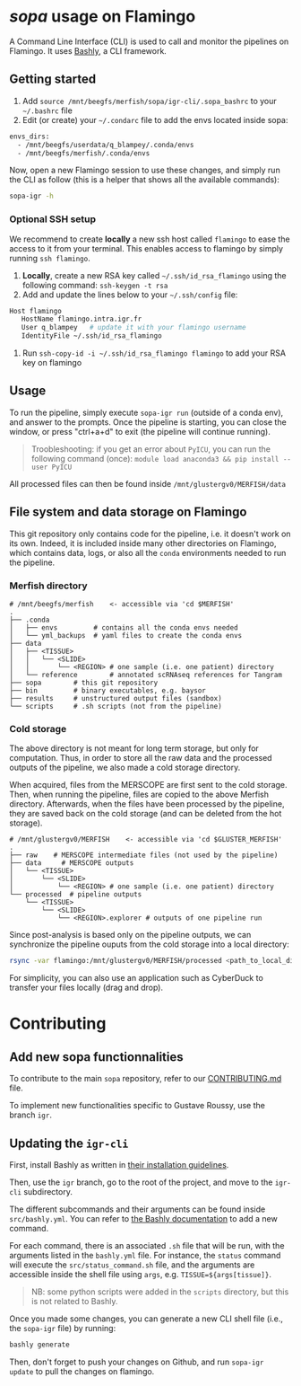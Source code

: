 # *sopa* usage on Flamingo

A Command Line Interface (CLI) is used to call and monitor the pipelines on Flamingo. It uses [Bashly](https://bashly.dannyb.co/), a CLI framework.

## Getting started

1. Add `source /mnt/beegfs/merfish/sopa/igr-cli/.sopa_bashrc` to your `~/.bashrc` file
2. Edit (or create) your `~/.condarc` file to add the envs located inside sopa:
```sh
envs_dirs:
  - /mnt/beegfs/userdata/q_blampey/.conda/envs
  - /mnt/beegfs/merfish/.conda/envs
```

Now, open a new Flamingo session to use these changes, and simply run the CLI as follow (this is a helper that shows all the available commands):

```sh
sopa-igr -h
```

### Optional SSH setup

We recommend to create **locally** a new ssh host called `flamingo` to ease the access to it from your terminal. This enables access to flamingo by simply running `ssh flamingo`.

1. **Locally**, create a new RSA key called `~/.ssh/id_rsa_flamingo` using the following command: `ssh-keygen -t rsa`
2. Add and update the lines below to your `~/.ssh/config` file:
```sh
Host flamingo
   HostName flamingo.intra.igr.fr
   User q_blampey   # update it with your flamingo username
   IdentityFile ~/.ssh/id_rsa_flamingo
```
1. Run `ssh-copy-id -i ~/.ssh/id_rsa_flamingo flamingo` to add your RSA key on flamingo

## Usage

To run the pipeline, simply execute `sopa-igr run` (outside of a conda env), and answer to the prompts. Once the pipeline is starting, you can close the window, or press "ctrl+a+d" to exit (the pipeline will continue running).

> Troobleshooting: if you get an error about `PyICU`, you can run the following command (once): `module load anaconda3 && pip install --user PyICU`

All processed files can then be found inside `/mnt/glustergv0/MERFISH/data`

## File system and data storage on **Flamingo**

This git repository only contains code for the pipeline, i.e. it doesn't work on its own. Indeed, it is included inside many other directories on Flamingo, which contains data, logs, or also all the `conda` environments needed to run the pipeline.

### Merfish directory

```
# /mnt/beegfs/merfish    <- accessible via 'cd $MERFISH'
.
├── .conda
│   ├── envs         # contains all the conda envs needed
│   └── yml_backups  # yaml files to create the conda envs
├── data
│   ├── <TISSUE>
│   │   └── <SLIDE>
│   │       └── <REGION> # one sample (i.e. one patient) directory
│   └── reference        # annotated scRNAseq references for Tangram
├── sopa        # this git repository
├── bin         # binary executables, e.g. baysor
├── results     # unstructured output files (sandbox)
└── scripts     # .sh scripts (not from the pipeline)
```

### Cold storage
The above directory is not meant for long term storage, but only for computation. Thus, in order to store all the raw data and the processed outputs of the pipeline, we also made a cold storage directory.

When acquired, files from the MERSCOPE are first sent to the cold storage. Then, when running the pipeline, files are copied to the above Merfish directory. Afterwards, when the files have been processed by the pipeline, they are saved back on the cold storage (and can be deleted from the hot storage).

```
# /mnt/glustergv0/MERFISH    <- accessible via 'cd $GLUSTER_MERFISH'
.
├── raw    # MERSCOPE intermediate files (not used by the pipeline)
├── data     # MERSCOPE outputs
│   └── <TISSUE>
│       └── <SLIDE>
│           └── <REGION> # one sample (i.e. one patient) directory
└── processed  # pipeline outputs
    └── <TISSUE>
        └── <SLIDE>
            └── <REGION>.explorer # outputs of one pipeline run
```

Since post-analysis is based only on the pipeline outputs, we can synchronize the pipeline ouputs from the cold storage into a local directory:
```sh
rsync -var flamingo:/mnt/glustergv0/MERFISH/processed <path_to_local_directory>
```

For simplicity, you can also use an application such as CyberDuck to transfer your files locally (drag and drop).

# Contributing

## Add new sopa functionnalities

To contribute to the main `sopa` repository, refer to our [CONTRIBUTING.md](https://github.com/gustaveroussy/sopa/blob/master/CONTRIBUTING.md) file.

To implement new functionalities specific to Gustave Roussy, use the branch `igr`.

## Updating the `igr-cli`

First, install Bashly as written in [their installation guidelines](https://bashly.dannyb.co/installation/).

Then, use the `igr` branch, go to the root of the project, and move to the `igr-cli` subdirectory.

The different subcommands and their arguments can be found inside `src/bashly.yml`. You can refer to [the Bashly documentation](https://bashly.dannyb.co/) to add a new command.

For each command, there is an associated `.sh` file that will be run, with the arguments listed in the `bashly.yml` file. For instance, the `status` command will execute the `src/status_command.sh` file, and the arguments are accessible inside the shell file using `args`, e.g. `TISSUE=${args[tissue]}`.

> NB: some python scripts were added in the `scripts` directory, but this is not related to Bashly.

Once you made some changes, you can generate a new CLI shell file (i.e., the `sopa-igr` file) by running:

```sh
bashly generate
```

Then, don't forget to push your changes on Github, and run `sopa-igr update` to pull the changes on flamingo.